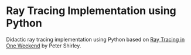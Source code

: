 Ray Tracing Implementation using Python
=======================================

Didactic ray tracing implementation using Python based on [Ray Tracing in One Weekend](https://github.com/petershirley/raytracinginoneweekend/releases/) by Peter Shirley.
